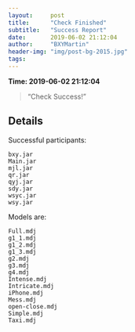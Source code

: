 ```yaml
---
layout:     post
title:      "Check Finished"
subtitle:   "Success Report"
date:       2019-06-02 21:12:04
author:     "BXYMartin"
header-img: "img/post-bg-2015.jpg"
tags:
---
```


**Time: 2019-06-02 21:12:04**

> “Check Success!”


## Details

Successful participants:

```
bxy.jar
Main.jar
mjl.jar
qr.jar
qyj.jar
sdy.jar
wsyc.jar
wsy.jar
```

Models are:

```
Full.mdj
g1_1.mdj
g1_2.mdj
g1_3.mdj
g2.mdj
g3.mdj
g4.mdj
Intense.mdj
Intricate.mdj
iPhone.mdj
Mess.mdj
open-close.mdj
Simple.mdj
Taxi.mdj
```

